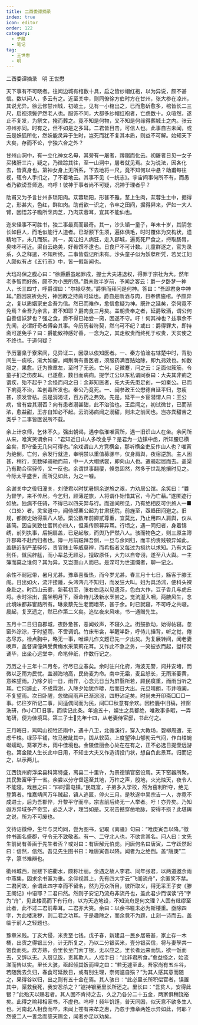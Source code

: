 ```yaml
---
title: 二酉委谭摘录
index: true
icon: editor
order: 122
category:
  - 子藏
  - 笔记
tag:
  - 王世懋
  - 明
---
```


二酉委谭摘录　明 王世懋  

天下事有不可晓者。往闻边城有棺数十具，启之皆纱帽红袍，以为异说，颇不甚信。数以问人，多云有之。近至关中，则同僚徐方伯时方在甘州，张大参在凉州，其说尤异。徐云修甘州城，初破土，见有一小棺出之，已而愈斫愈多，棺皆长二三尺，启视须鬓俨然老人也。服饰不同，大都多纱帽红袍者，亡虑数十。众喧然，遂止不复发，为祭文，掩而葬之。竟不知是何物，又不知是何缘得葬城土之内。张云凉州亦同。时有之，但不如是之多耳。二君皆目击，可信人也。此事自古未闻，或云是妖狐所化，然妖能灵异于生时，岂死而犹不复其本质，则益不可解。始知天下大矣，存而不论，宁独六合之外？  

甘州山洞中，有一立化神女名毋，其旁有一屠者，蹲踞而化云。初屠者日见一女子买猪肝三片，疑之，乃微踪其往，至一山洞中，屠者就见焉。女为说法，因各化去，皆真身也。第神女身上无所系，下去地将一尺，竟不知何以中悬？助甫每往视，辄令人手扪之，了不着地云。其事不见《一统志》。宇宙间事何所不有，而愚者乃欲谤吾师道。呜呼！彼神于事者尚不可疑，况神于理者乎？  

助甫又为予言甘州多琐阳肉。苁蓉琐阳，形甚不雅，茎上生肉，苁蓉生土中，掘得之，形甚大，色红，鲜如肉。助甫欲一识之，令卒之田间，掘得舁来，俨如一大人臂，因悟苏子瞻所烹肉芝，乃肉苁蓉耳，宜其不能仙也。  

迩来怪事不可胜书，独二事最真而最奇。其一，沙头镇一童子，年未十岁，其阴忽长如巨人，而毛似能行人道者。已渐颔下生须，遍体俱毛，时时覆体为交构状，遗精地下，未几而殒。其一，吴江妇人病狂，走入郡城，遍觅死尸食之，捋取肠胃，臭味不可近。渠自云绝美，好肴馔不逮也。日食尸不可计数。儿童群逐之，官为录系，久之释遣，不知所终。二事皆载记所未有。沙头童子似为妖孽所凭，若吴江妇人颇似有占《五行志》中，皆一假新闻也。  

大珰冯保之腹心曰：“徐爵爵虽起罪戍，握士大夫进退权，得罪于宗社为大。然年老多智而好施，颇不为小民所怨。”爵未败半岁前，予闻之客云：爵一夕卧梦一神人，长三四寸，呼爵谓曰：“尔禄尽矣。”爵惧而拜问是何神。答曰：“吾即君身中神耳。”爵因哀祈免死，神因教之持斋可延也。爵自是断酒与肉，日奉佛施棺。予颇异之，复以质姻家史金吾为信。然已而难作，愈信愈疑为神。既许之延矣，奈何竟不免焉？金吾为余言，君不知耶？爵肉食三月矣。盖朝贵奉之者，延爵致酒，谓公何自善信妖梦也？强之食，爵不得已始尝一脔，因遂不守。吁！何其神也？兹事余不先闻，必谓好奇者傅会其事。今历历若符契，然乌可不纪？或曰：爵得罪大，即持斋可遂免乎？曰：爵能致神感好善，一念为之，其走权贵而终死于权贵，天实使之不终也。于道何疑？  

予历藩臬于寮宷间，见异证二，因录以俟知医者。一、秦方伯淦右辖楚中时，背肋间生一痰核，渐大如瘤。闻荆南有善医者，须服药满百贴始除，即九弗效也。如数服之，果愈。迁为豫章左，至时了无恙。亡何，足微蹇，问之云：足面似簇筋，令童子扪之伤皮耳。已遂愈，数日而病痢。提学江公以东私谓同寮曰：大夫其非痢之谓疾，殆不起乎？余怪而问之曰：余非知医者，先大夫先患足创，一如秦公。已而下痢竟不治，盖创毒所发也。秦公乃竟死。一、闽参政王公懋德自延平归，忽瘦甚，须发皆枯。云是消渴证，百方药之弗效。先是，延平一乡宦潜谓人曰：王公病，曾有尝其溺否？向有患者溺甚甜，此不治验也。王后闻之，初试微甘，已而渐浓，愈益甜，王亦自知必不起。云消渴病闻之溺甜，则未之前闻也。岂亦粪甜苦之类乎？二事皆医说所不载。  

余上计京师，乞休不久，强出朝谒，遇李临淮唯寅所，遇一旧识山人在坐。余问所从来，唯寅笑谓余曰：“君知近日山人多改业乎？是君为一边镇中丞，所知腰已横金矣，即守备无几何可得也。”余戏谓山人方竞横金，那听横金吏反作山人也？唯寅为绝倒。亡何，余发行就道，奉明禁以重值募骡卒，仅身肩舆，夜宿逆旅。主人困甚，稍行，见数驿骑驰而前，中一人大帽绣裳，即向山人也。遣骑起居而去。盖渠乃有勘合宿驿传，又一反也。余谓世事翻覆，倏忽固然，然多于世乱抢攘时见之。今际太平盛世，而所见如此，为之一噱。  

余谢关中之役归潼关，刘使君以时犹暑悯余逆旅之艰，力劝居公馆。余笑曰：“曩为督学，来不传居。今乞归，顾薄逆旅，人将谓仆始惜其官，今乃亡藉。”遂匿迹行如故。独病不任骑，不得已以四夫羿与行。而途间所见，乃有绝相反可供旅人一■〈口处〉者。灵宝道中，闻侍郎栗公起为甘肃抚院，前旌至，亟趋田间避之。旧规，都御史始得乘八人轿。栗公数年前卿贰尊重，宜莫比，乃止用四人肩舆，仪从甚简。因自笑致仕官舆亦四人，但乘传顾募异耳。行顷之，遇一同归者，身着锦绣，前列执事，后拥扇盖，已足起敬，而舆乃俨然八人。骇而物色之，则三原主簿升郡幕不赴而归者也。簿一月前跽拜吾侧，一旦与余同归，而丰约贵贱顿异如此。盖繇近制严革驿传，贵官贱士等威莫辨，而希指者又每过为损约以求知。乃有大臣到任，僦民舴艋，而小辈总无顾忌，擅取原任，大力以自夸诩，遂至八大舆。一主簿而莫之谁何？其为异，又岂直山人而已。是深可为世道慨者，聊一记之。  

余性不耐冠带，暑月尤甚。豫章喜蚤热，而今岁尤甚。春三月十七日，觞客于滕王阁。日出如火，流汗接踵，头涔涔几不知归，而发狂大叫。妇为具汤沭，便科头裸身赴之。时西山云雾，新茗初至，张右伯适以见遗茶，色白大作，豆子香几与虎丘埒。余时浴出，露坐明月下，亟命侍儿汲新水烹尝之。觉沆瀣入咽，两腋风生，念此境味都非宦路所有。琳泉蔡先生老而嗜茶，甚于余。时已就寝，不可呼之共啜。晨起，复烹遗之，然已作第二义矣。追忆夜来风味，书一通赠先生。  

五月十二日归自郡城，夜卧惫甚，恶闻蚊声，不寝久之。街鼓欲动，始得帖寝。忽窗外淙淙，于时望雨，不啻调饥。竹床布衾，半醒半卧，呼侍儿捶背，听之觉，倦态尽苏。检点胸中，略无一事，唯课儿作文题已先一夕出矣。为复展转间，闻老妻唤声，盖督课僮婢受黄梅水采茉莉花耳。又作此不急之务，一笑披衣而起，盥栉焚诵毕，出坐心远堂中，命笔伸纸，作数行记之。  

万历之十三年十二月冬，行尽已立春矣。余时驻兴化府，海波无警，闾井安堵，而微以乏雨为民忧。盖濒海地高，民倚麦为命。南中无霜，麦且怒长，无雨渐萎黄，意殊望雨。乃除夕前一日，雨作，心念元日当为屏翳所若，顾民瘼重，而雨当听之耳。亡何遽止，不成霖澍，入除夕始犹作曀，后而日大出。元旦晴朗，市井喧阗，不复望雨。次日卧醒，忽微闻雨声已渐淙淙，四野沾足矣。时尚未开印斋□□□一事。忆往岁所记二事，间适偶同而为民，间□□秋意有余欢。因检簏中旧稿，推窗洗研，作小□□旧事，而续记此条。年逾五十，娱生之具都绝，唯政事多暇，一弄笔研，便为佳境耳。第三子士先年十四，从老妻侍宦邸，书此付之。  

三月晦日，鸡鸣山视牲还雨中，遇十八卫，北循溪行，穿入大教场，碧柳周遭，无虑千株。绿莎平铺，牧马散龀其中，舆从软茵。上度望钟山郁勃云气间，作白缕蜿蜒蠕动，笼罩万木，雨中佳境也。金陵佳丽会心处在在有之，正不必选日提壶远游也。第金陵人生长此中日用，不知士大夫又作造请投门状，想自负此景耳。归而记之，以示两儿。  

江西饶州府浮梁县科第特盛，离县二十里许，为景德镇官窑设焉。天下窑器所聚，其民繁富甲于一省。余尝以分守督运至其地，万杵之声，殷地，火光烛天，夜令人不能寝。戏目之曰：“四时雷电镇。”民既富，子弟多入学校，然为窑利所夺，绝无登第者。惟嘉靖间万年贼起，镇人逃匿，停火三月。是秋遂中吴宗吉一人，亦竟不成进士，后为吾郡倅，升黎平守而卒。宗吉前后终无一人举者。吁！亦异矣。乃知遐方异域多产奇宝，必乏人才，理当如是。又况击撼穿凿地脉，安得不损？此堪舆之说，所为不可废也。  

文待诏徵仲，生年与灵均同，尝为图书，记取《离骚》句曰：“唯庚寅吾以降。”徵仲书画名盛郡，守令无不致敬者。有一、二守北人也，不欲言其名。问人曰：文先生前尚有善画于先生者否？或对曰：有唐解元伯虎。问唐何名曰唐寅，二守跃然起曰：信然，信然。吾见先生图书曰：唯唐寅吾以降。闻者为之绝倒。盖“唐庚”二字，篆书难辨也。  

衢州城西，层楼下临衢水，颇称壮丽。余遇之故人李君、同年张君，以两道邀余雨中燕集，固求余书匾为重。余仰视其上，先有四大字云“飞阁流舟”，余匿笑不禁。二君问故，余谓此四字幸而不留名，然为万众所目，彼所取义，得无采王子安《滕王阁记》中语耶？二君曰然。然则子安记乃流舟非流丹也，盖此君少而误读“丹”字为“舟”，见此楼高而下有行舟，以为天造地设，不知流舟是何文理？人固有纰缪至此者，此不过二君前辈耳。二君亦大笑。余曰：以余书匾未必为斯楼重。亟除四字，为此楼洗秽，则二君之功耳。于是趣除之，而余竟不为题，止刻一诗而去。盖临于前人之轻题也。  

豫章米贱。丁亥大侵，米贵至七钱。戊子春，新建县一民乡居窘甚，家止存一木桶，出货之得银三分，计无所复之，乃以二分银买米，壹分银买信，将与妻孥共一饱食而死。炊方熟，会里长至门索丁银，无以应之。里长者远来而饥，欲一饭而去，又辞以无。入厨见饭，责其欺人，人摇手曰：“此非君所食。”愈益怪之，始流涕而告以实。里长大骇，亟起倾其饭而埋之曰：“若无遽至此。吾家尚有五斗谷，若随我去负归，春食可延数日，或有别生理，奈何遽自殒？”为其人感其意而随之，果得谷以归，出之则有五十金在焉。其人骇曰：“此必里长所积偿官者，误置其中，渠救我死，我安忍杀之？”遽持银至里长所还之。里长曰：“吾贫人，安得此银？”此殆天以赐若者。其人固不肯持之去，久之乃各分二十五金，两家俱稍饶裕矣。此得之喻邦相家书，不虚也。呜呼！频年饥馑，普天同困，似天意不欲多生人也。河南北人相食而卒，未闻上苍有来牟之惠，乃忽于豫章两姓示异如此，何耶？然彼二人一善念而感天赐金，闻者亦足以劝矣。  
